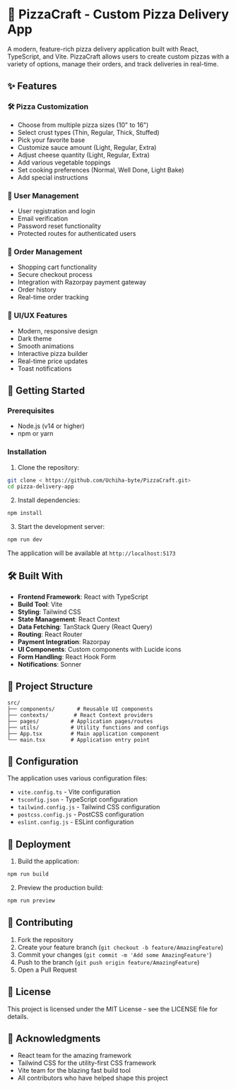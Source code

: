 # 🍕 PizzaCraft - Custom Pizza Delivery App

A modern, feature-rich pizza delivery application built with React, TypeScript, and Vite. PizzaCraft allows users to create custom pizzas with a variety of options, manage their orders, and track deliveries in real-time.

## ✨ Features

### 🛠️ Pizza Customization
- Choose from multiple pizza sizes (10" to 16")
- Select crust types (Thin, Regular, Thick, Stuffed)
- Pick your favorite base
- Customize sauce amount (Light, Regular, Extra)
- Adjust cheese quantity (Light, Regular, Extra)
- Add various vegetable toppings
- Set cooking preferences (Normal, Well Done, Light Bake)
- Add special instructions

### 👤 User Management
- User registration and login
- Email verification
- Password reset functionality
- Protected routes for authenticated users

### 🛒 Order Management
- Shopping cart functionality
- Secure checkout process
- Integration with Razorpay payment gateway
- Order history
- Real-time order tracking

### 💅 UI/UX Features
- Modern, responsive design
- Dark theme
- Smooth animations
- Interactive pizza builder
- Real-time price updates
- Toast notifications

## 🚀 Getting Started

### Prerequisites
- Node.js (v14 or higher)
- npm or yarn

### Installation

1. Clone the repository:
```bash
git clone < https://github.com/Uchiha-byte/PizzaCraft.git>
cd pizza-delivery-app
```

2. Install dependencies:
```bash
npm install
```

3. Start the development server:
```bash
npm run dev
```

The application will be available at `http://localhost:5173`

## 🛠️ Built With

- **Frontend Framework**: React with TypeScript
- **Build Tool**: Vite
- **Styling**: Tailwind CSS
- **State Management**: React Context
- **Data Fetching**: TanStack Query (React Query)
- **Routing**: React Router
- **Payment Integration**: Razorpay
- **UI Components**: Custom components with Lucide icons
- **Form Handling**: React Hook Form
- **Notifications**: Sonner

## 📁 Project Structure

```
src/
├── components/       # Reusable UI components
├── contexts/        # React Context providers
├── pages/          # Application pages/routes
├── utils/          # Utility functions and configs
├── App.tsx         # Main application component
└── main.tsx        # Application entry point
```

## 🔧 Configuration

The application uses various configuration files:
- `vite.config.ts` - Vite configuration
- `tsconfig.json` - TypeScript configuration
- `tailwind.config.js` - Tailwind CSS configuration
- `postcss.config.js` - PostCSS configuration
- `eslint.config.js` - ESLint configuration

## 🚀 Deployment

1. Build the application:
```bash
npm run build
```

2. Preview the production build:
```bash
npm run preview
```

## 🤝 Contributing

1. Fork the repository
2. Create your feature branch (`git checkout -b feature/AmazingFeature`)
3. Commit your changes (`git commit -m 'Add some AmazingFeature'`)
4. Push to the branch (`git push origin feature/AmazingFeature`)
5. Open a Pull Request

## 📝 License

This project is licensed under the MIT License - see the LICENSE file for details.

## 🙏 Acknowledgments

- React team for the amazing framework
- Tailwind CSS for the utility-first CSS framework
- Vite team for the blazing fast build tool
- All contributors who have helped shape this project 
